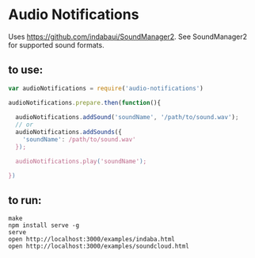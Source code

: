 # Audio Notifications

Uses https://github.com/indabaui/SoundManager2. See SoundManager2 for supported sound formats.

## to use:

```javascript
var audioNotifications = require('audio-notifications')

audioNotifications.prepare.then(function(){
  
  audioNotifications.addSound('soundName', '/path/to/sound.wav');
  // or
  audioNotifications.addSounds({
    'soundName': /path/to/sound.wav'
  });

  audioNotifications.play('soundName');

})
```


## to run:

```
make
npm install serve -g
serve
open http://localhost:3000/examples/indaba.html
open http://localhost:3000/examples/soundcloud.html
```
